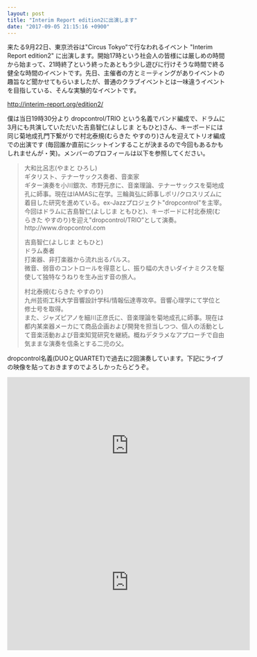 ```yaml
---
layout: post
title: "Interim Report edition2に出演します"
date: "2017-09-05 21:15:16 +0900"
---
```

来たる9月22日、東京渋谷は"Circus Tokyo"で行なわれるイベント "Interim Report edition2" に出演します。開始17時という社会人の皆様には厳しめの時間から始まって、21時終了という終ったあともう少し遊びに行けそうな時間で終る健全な時間のイベントです。先日、主催者の方とミーティングがありイベントの趣旨など聞かせてもらいましたが、普通のクラブイベントとは一味違うイベントを目指している、そんな実験的なイベントです。

<a href="http://interim-report.org/edition2/">http://interim-report.org/edition2/</a>

僕は当日19時30分より dropcontrol/TRIO という名義でバンド編成で、ドラムに3月にも共演していただいた吉島智仁(よしじま ともひと)さん、キーボードには同じ菊地成孔門下繋がりで村北泰規(むらきた やすのり)さんを迎えてトリオ編成での出演です (毎回誰か直前にシットインすることが決まるので今回もあるかもしれませんが・笑)。メンバーのプロフィールは以下を参照してください。

<blockquote>
<p>
大和比呂志(やまと ひろし)<br />
ギタリスト、テナーサックス奏者、音楽家<br />
ギター演奏を小川銀次、市野元彦に、音楽理論、テナーサックスを菊地成孔に師事。現在はIAMASに在学。三輪眞弘に師事しポリ/クロスリズムに着目した研究を進めている。ex-Jazzプロジェクト"dropcontrol"を主宰。今回はドラムに吉島智仁(よしじま ともひと)、キーボードに村北泰規(むらきた やすのり)を迎え"dropcontrol/TRIO”として演奏。<br />
http://www.dropcontrol.com
</p>

<p>
吉島智仁(よしじま ともひと)<br />
ドラム奏者<br />
打楽器、非打楽器から流れ出るパルス。<br />
微音、弱音のコントロールを得意とし、振り幅の大きいダイナミクスを駆使して独特なうねりを生み出す音の旅人。
</p>

<p>
村北泰規(むらきた やすのり)<br />
九州芸術工科大学音響設計学科/情報伝達専攻卒。音響心理学にて学位と修士号を取得。</br>
また、ジャズピアノを細川正彦氏に、音楽理論を菊地成孔に師事。現在は都内某楽器メーカにて商品企画および開発を担当しつつ、個人の活動として音楽活動および音楽知覚研究を継続。概ねデタラメなアプローチで自由気ままな演奏を信条とする二児の父。
</p>
</blockquote>

dropcontrol名義(DUOとQUARTET)で過去に2回演奏しています。下記にライブの映像を貼っておきますのでよろしかったらどうぞ。

<iframe width="560" height="315" src="https://www.youtube.com/embed/2SS6UumYiyw" frameborder="0" allowfullscreen></iframe>

<iframe width="560" height="315" src="https://www.youtube.com/embed/81oXx8oXbtI" frameborder="0" allowfullscreen></iframe>
